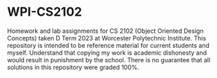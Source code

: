 # WPI-CS2102

Homework and lab assignments for CS 2102 (Object Oriented Design Concepts) taken D Term 2023 at Worcester Polytechnic Institute. This repository is intended to be reference material for current students and myself. Understand that copying my work is academic dishonesty and would result in punishment by the school. There is no guarantee that all solutions in this repository were graded 100%.
